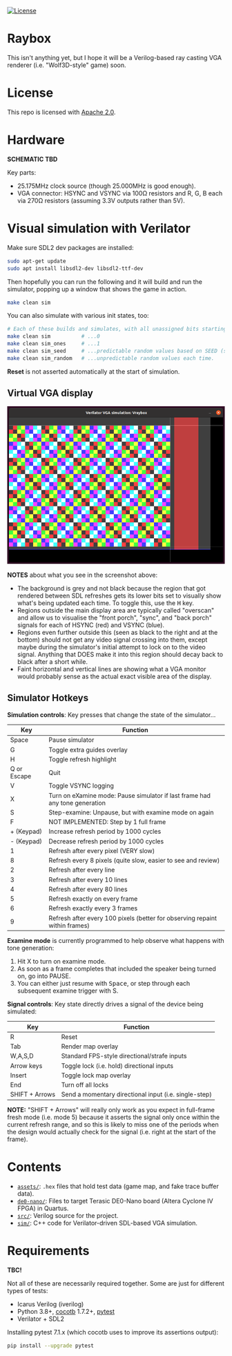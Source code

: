 <!--
# SPDX-FileCopyrightText: 2023 Anton Maurovic <anton@maurovic.com>
#
# Licensed under the Apache License, Version 2.0 (the "License");
# you may not use this file except in compliance with the License.
# You may obtain a copy of the License at
#
#      http://www.apache.org/licenses/LICENSE-2.0
#
# Unless required by applicable law or agreed to in writing, software
# distributed under the License is distributed on an "AS IS" BASIS,
# WITHOUT WARRANTIES OR CONDITIONS OF ANY KIND, either express or implied.
# See the License for the specific language governing permissions and
# limitations under the License.
# SPDX-License-Identifier: Apache-2.0
-->

[![License](https://img.shields.io/badge/License-Apache%202.0-blue.svg)](https://opensource.org/licenses/Apache-2.0)

# Raybox

This isn't anything yet, but I hope it will be a Verilog-based ray casting VGA
renderer (i.e. "Wolf3D-style" game) soon.

# License

This repo is licensed with [Apache 2.0](LICENSE).

# Hardware

**SCHEMATIC TBD**

Key parts:
*   25.175MHz clock source (though 25.000MHz is good enough).
*   VGA connector: HSYNC and VSYNC via 100&ohm; resistors and R, G, B each via 270&ohm; resistors
    (assuming 3.3V outputs rather than 5V).

# Visual simulation with Verilator

Make sure SDL2 dev packages are installed:
```bash
sudo apt-get update
sudo apt install libsdl2-dev libsdl2-ttf-dev
```

Then hopefully you can run the following and it will build and run the simulator,
popping up a window that shows the game in action.
```bash
make clean sim
```

You can also simulate with various init states, too:
```bash
# Each of these builds and simulates, with all unassigned bits starting at...
make clean sim          # ...0
make clean sim_ones     # ...1
make clean sim_seed     # ...predictable random values based on SEED (set in Makefile or overridden via command-line)
make clean sim_random   # ...unpredictable random values each time. 
```

**Reset** is not asserted automatically at the start of simulation.

## Virtual VGA display

![Verilator running Raybox VGA simulation](./doc/verilator-raybox.png)

**NOTES** about what you see in the screenshot above:
*   The background is grey and not black because the region that got rendered
    between SDL refreshes gets its lower bits set to visually show what's being updated
    each time. To toggle this, use the <kbd>H</kbd> key.
*   Regions outside the main display area are typically called "overscan" and allow us
    to visualise the "front porch", "sync", and "back porch" signals for each of
    HSYNC (red) and VSYNC (blue).
*   Regions even further outside this (seen as black to the right
    and at the bottom) should not get any video signal crossing into them, except
    maybe during the simulator's initial attempt to lock on to the video signal.
    Anything that DOES make it into this region should decay back to black after a short while.
*   Faint horizontal and vertical lines are showing what a VGA monitor would probably sense
    as the actual exact visible area of the display.


## Simulator Hotkeys

**Simulation controls**: Key presses that change the state of the simulator...

| Key           | Function |
|---------------|----------|
| Space         | Pause simulator |
| G             | Toggle extra guides overlay |
| H             | Toggle refresh highlight |
| Q or Escape   | Quit     |
| V             | Toggle VSYNC logging |
| X             | Turn on eXamine mode: Pause simulator if last frame had any tone generation |
| S             | Step-examine: Unpause, but with examine mode on again |
| F             | NOT IMPLEMENTED: Step by 1 full frame |
| + (Keypad)    | Increase refresh period by 1000 cycles |
| - (Keypad)    | Decrease refresh period by 1000 cycles |
| 1             | Refresh after every pixel (VERY slow) |
| 8             | Refresh every 8 pixels (quite slow, easier to see and review) |
| 2             | Refresh after every line |
| 3             | Refresh after every 10 lines |
| 4             | Refresh after every 80 lines |
| 5             | Refresh exactly on every frame |
| 6             | Refresh exactly every 3 frames |
| 9             | Refresh after every 100 pixels (better for observing repaint within frames) |

**Examine mode** is currently programmed to help observe what happens with tone generation:
1.  Hit X to turn on examine mode.
2.  As soon as a frame completes that included the speaker being turned on, go into PAUSE.
3.  You can either just resume with <kbd>Space</kbd>, or step through each subsequent examine trigger with S.

**Signal controls**: Key state directly drives a signal of the device being simulated:

| Key           | Function |
|---------------|----------|
| R             | Reset    |
| Tab           | Render map overlay |
| W,A,S,D       | Standard FPS-style directional/strafe inputs |
| Arrow keys    | Toggle lock (i.e. hold) directional inputs |
| Insert        | Toggle lock map overlay |
| End           | Turn off all locks |
| SHIFT + Arrows| Send a momentary directional input (i.e. single-step) |

**NOTE:** "SHIFT + Arrows" will really only work as you expect in full-frame fresh mode
(i.e. mode 5) because it asserts the signal only once within the current refresh range,
and so this is likely to miss one of the periods when the design would actually check
for the signal (i.e. right at the start of the frame).


# Contents

*   [`assets/`](./assets/): `.hex` files that hold test data (game map, and fake trace buffer data).
*   [`de0-nano/`](./de0-nano/): Files to target Terasic DE0-Nano board (Altera Cyclone IV FPGA) in Quartus.
*   [`src/`](./src/): Verilog source for the project.
*   [`sim/`](./sim/): C++ code for Verilator-driven SDL-based VGA simulation.

# Requirements

**TBC!**

Not all of these are necessarily required together. Some are just for different
types of tests:

*   Icarus Verilog (iverilog)
*   Python 3.8+, [cocotb](https://docs.cocotb.org/en/stable/install.html) 1.7.2+, [pytest](https://docs.pytest.org/en/7.1.x/getting-started.html)
*   Verilator + SDL2

Installing pytest 7.1.x (which cocotb uses to improve its assertions output):
```bash
pip install --upgrade pytest
```
